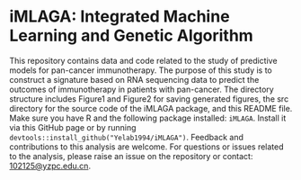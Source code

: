 # iMLAGA: Integrated Machine Learning and Genetic Algorithm

This repository contains data and code related to the study of predictive models for pan-cancer immunotherapy. The purpose of this study is to construct a signature based on RNA sequencing data to predict the outcomes of immunotherapy in patients with pan-cancer. The directory structure includes Figure1 and Figure2 for saving generated figures, the src directory for the source code of the iMLAGA package, and this README file. Make sure you have R and the following package installed: `iMLAGA`. Install it via this GitHub page or by running `devtools::install_github("Yelab1994/iMLAGA")`. Feedback and contributions to this analysis are welcome. For questions or issues related to the analysis, please raise an issue on the repository or contact: 102125@yzpc.edu.cn.
